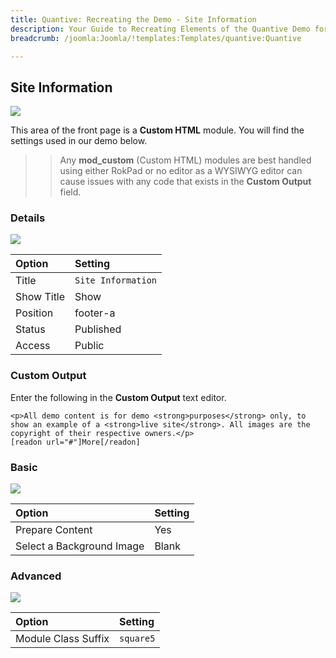 ```yaml
---
title: Quantive: Recreating the Demo - Site Information
description: Your Guide to Recreating Elements of the Quantive Demo for Joomla
breadcrumb: /joomla:Joomla/!templates:Templates/quantive:Quantive

---
```


Site Information
-----

![][demo]

This area of the front page is a **Custom HTML** module. You will find the settings used in our demo below.

>> Any **mod_custom** (Custom HTML) modules are best handled using either RokPad or no editor as a WYSIWYG editor can cause issues with any code that exists in the **Custom Output** field.

### Details

![][demo2]

| Option     | Setting            |  
| :--------- | :----------------- |  
| Title      | `Site Information` |  
| Show Title | Show               |  
| Position   | footer-a           |  
| Status     | Published          |  
| Access     | Public             |  

### Custom Output

Enter the following in the **Custom Output** text editor.

~~~
<p>All demo content is for demo <strong>purposes</strong> only, to show an example of a <strong>live site</strong>. All images are the copyright of their respective owners.</p>
[readon url="#"]More[/readon]
~~~

### Basic

![][demo3]

| Option                    | Setting     |
| :----------               | :---------- |
| Prepare Content           | Yes         |
| Select a Background Image | Blank       |

### Advanced

![][demo4]

| Option              | Setting     |
| :----------         | :---------- |
| Module Class Suffix | `square5`   |

[demo]: assets/demo_7.jpeg
[demo2]: assets/demo_7a.jpeg
[demo3]: assets/demo_7b.jpeg
[demo4]: assets/demo_7c.jpeg
